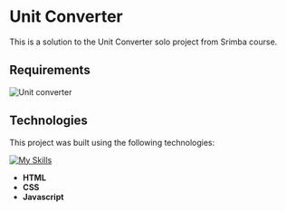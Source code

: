 # **Unit Converter**

This is a solution to the Unit Converter solo project from Srimba course.

## Requirements
![Unit converter](https://github.com/JosefKorba/Unit-converter/assets/123871865/41167a81-d7d6-4700-bb11-41dd85f6f57c)

## Technologies  

This project was built using the following technologies:  

[![My Skills](https://skillicons.dev/icons?i=html,css,javascript)](https://skillicons.dev)  

- **HTML**
- **CSS**
- **Javascript**
